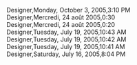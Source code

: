 ﻿Designer,Monday, October 3, 2005,3:10 PM  Designer,Mercredi, 24 août 2005,0:30  Designer,Mercredi, 24 août 2005,0:20  Designer,Tuesday, July 19, 2005,10:43 AM  Designer,Tuesday, July 19, 2005,10:42 AM  Designer,Tuesday, July 19, 2005,10:41 AM  Designer,Saturday, July 16, 2005,8:04 PM